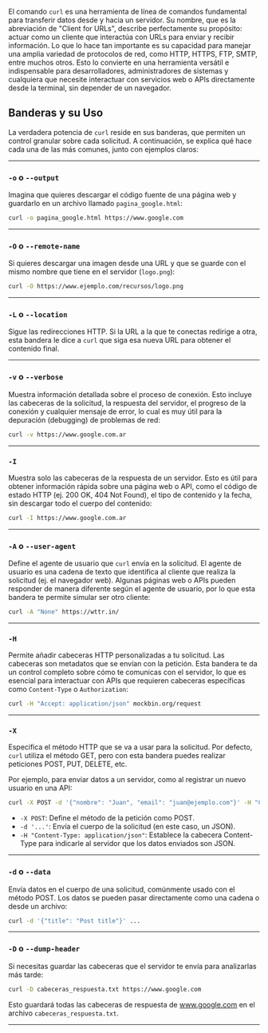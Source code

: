 El comando `curl` es una herramienta de línea de comandos fundamental para transferir datos desde y hacia un servidor. Su nombre, que es la abreviación de "Client for URLs", describe perfectamente su propósito: actuar como un cliente que interactúa con URLs para enviar y recibir información. Lo que lo hace tan importante es su capacidad para manejar una amplia variedad de protocolos de red, como HTTP, HTTPS, FTP, SMTP, entre muchos otros. Esto lo convierte en una herramienta versátil e indispensable para desarrolladores, administradores de sistemas y cualquiera que necesite interactuar con servicios web o APIs directamente desde la terminal, sin depender de un navegador.

## Banderas y su Uso

La verdadera potencia de `curl` reside en sus banderas, que permiten un control granular sobre cada solicitud. A continuación, se explica qué hace cada una de las más comunes, junto con ejemplos claros:

---

### `-o` o `--output`

Imagina que quieres descargar el código fuente de una página web y guardarlo en un archivo llamado `pagina_google.html`:

```bash
curl -o pagina_google.html https://www.google.com
```

---

### `-O` o `--remote-name`

Si quieres descargar una imagen desde una URL y que se guarde con el mismo nombre que tiene en el servidor (`logo.png`):

```bash
curl -O https://www.ejemplo.com/recursos/logo.png
```

---

### `-L` o `--location`

Sigue las redirecciones HTTP. Si la URL a la que te conectas redirige a otra, esta bandera le dice a `curl` que siga esa nueva URL para obtener el contenido final.

---

### `-v` o `--verbose`

Muestra información detallada sobre el proceso de conexión. Esto incluye las cabeceras de la solicitud, la respuesta del servidor, el progreso de la conexión y cualquier mensaje de error, lo cual es muy útil para la depuración (debugging) de problemas de red:

```bash
curl -v https://www.google.com.ar
```

---

### `-I`

Muestra solo las cabeceras de la respuesta de un servidor. Esto es útil para obtener información rápida sobre una página web o API, como el código de estado HTTP (ej. 200 OK, 404 Not Found), el tipo de contenido y la fecha, sin descargar todo el cuerpo del contenido:

```bash
curl -I https://www.google.com.ar
```

---

### `-A` o `--user-agent`

Define el agente de usuario que `curl` envía en la solicitud. El agente de usuario es una cadena de texto que identifica al cliente que realiza la solicitud (ej. el navegador web). Algunas páginas web o APIs pueden responder de manera diferente según el agente de usuario, por lo que esta bandera te permite simular ser otro cliente:

```bash
curl -A "None" https://wttr.in/
```

---

### `-H`

Permite añadir cabeceras HTTP personalizadas a tu solicitud. Las cabeceras son metadatos que se envían con la petición. Esta bandera te da un control completo sobre cómo te comunicas con el servidor, lo que es esencial para interactuar con APIs que requieren cabeceras específicas como `Content-Type` o `Authorization`:

```bash
curl -H "Accept: application/json" mockbin.org/request
```

---

### `-X`

Especifica el método HTTP que se va a usar para la solicitud. Por defecto, `curl` utiliza el método GET, pero con esta bandera puedes realizar peticiones POST, PUT, DELETE, etc.

Por ejemplo, para enviar datos a un servidor, como al registrar un nuevo usuario en una API:

```bash
curl -X POST -d '{"nombre": "Juan", "email": "juan@ejemplo.com"}' -H "Content-Type: application/json" https://api.ejemplo.com/usuarios
```

- `-X POST`: Define el método de la petición como POST.
- `-d '...'`: Envía el cuerpo de la solicitud (en este caso, un JSON).
- `-H "Content-Type: application/json"`: Establece la cabecera Content-Type para indicarle al servidor que los datos enviados son JSON.

---

### `-d` o `--data`

Envía datos en el cuerpo de una solicitud, comúnmente usado con el método POST. Los datos se pueden pasar directamente como una cadena o desde un archivo:

```bash
curl -d '{"title": "Post title"}' ...
```

---

### `-D` o `--dump-header`

Si necesitas guardar las cabeceras que el servidor te envía para analizarlas más tarde:

```bash
curl -D cabeceras_respuesta.txt https://www.google.com
```

Esto guardará todas las cabeceras de respuesta de www.google.com en el archivo `cabeceras_respuesta.txt`.

---